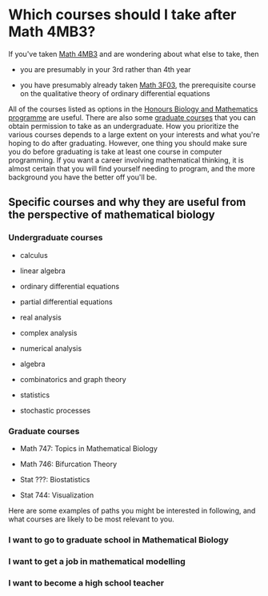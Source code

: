 
# Which courses should I take after Math 4MB3?

If you've taken [Math 4MB3](https://davidearn.github.io/math4mb/) and are wondering about what else to take, then

- you are presumably in your 3rd rather than 4th year

- you have presumably already taken [Math 3F03](http://academiccalendars.romcmaster.ca/preview_course_nopop.php?catoid=24&coid=139768), the prerequisite course on the qualitative theory of ordinary differential equations

All of the courses listed as options in the [Honours Biology and Mathematics programme](http://academiccalendars.romcmaster.ca/preview_program.php?catoid=24&poid=14172) are useful.  There are also some [graduate courses](https://www.math.mcmaster.ca/index.php/graduate-studies/graduate-courses.html) that you can obtain permission to take as an undergraduate.  How you prioritize the various courses depends to a large extent on your interests and what you're hoping to do after graduating.  However, one thing you should make sure you do before graduating is take at least one course in computer programming.  If you want a career involving mathematical thinking, it is almost certain that you will find yourself needing to program, and the more background you have the better off you'll be.

## Specific courses and why they are useful from the perspective of mathematical biology

### Undergraduate courses

- calculus

- linear algebra

- ordinary differential equations

- partial differential equations

- real analysis

- complex analysis

- numerical analysis

- algebra

- combinatorics and graph theory

- statistics

- stochastic processes

### Graduate courses

- Math 747: Topics in Mathematical Biology

- Math 746: Bifurcation Theory

- Stat ???: Biostatistics

- Stat 744: Visualization

Here are some examples of paths you might be interested in following, and what courses are likely to be most relevant to you.

### I want to go to graduate school in Mathematical Biology

### I want to get a job in mathematical modelling

### I want to become a high school teacher

